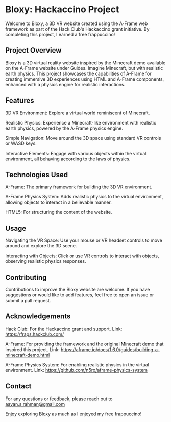 # Bloxy: Hackaccino Project
Welcome to Bloxy, a 3D VR website created using the A-Frame web framework as part of the Hack Club's Hackaccino grant initiative. By completing this project, I earned a free frappuccino!

## Project Overview
Bloxy is a 3D virtual reality website inspired by the Minecraft demo available on the A-Frame website under Guides. Imagine Minecraft, but with realistic earth physics. This project showcases the capabilities of A-Frame for creating immersive 3D experiences using HTML and A-Frame components, enhanced with a physics engine for realistic interactions.

## Features
3D VR Environment: Explore a virtual world reminiscent of Minecraft.

Realistic Physics: Experience a Minecraft-like environment with realistic earth physics, powered by the A-Frame physics engine.

Simple Navigation: Move around the 3D space using standard VR controls or WASD keys.

Interactive Elements: Engage with various objects within the virtual environment, all behaving according to the laws of physics.

## Technologies Used
A-Frame: The primary framework for building the 3D VR environment.

A-Frame Physics System: Adds realistic physics to the virtual environment, allowing objects to interact in a believable manner.

HTML5: For structuring the content of the website.

## Usage
Navigating the VR Space: Use your mouse or VR headset controls to move around and explore the 3D scene.

Interacting with Objects: Click or use VR controls to interact with objects, observing realistic physics responses.

## Contributing
Contributions to improve the Bloxy website are welcome. If you have suggestions or would like to add features, feel free to open an issue or submit a pull request.

## Acknowledgements
Hack Club: For the Hackaccino grant and support. Link: https://fraps.hackclub.com/

A-Frame: For providing the framework and the original Minecraft demo that inspired this project. Link: https://aframe.io/docs/1.6.0/guides/building-a-minecraft-demo.html

A-Frame Physics System: For enabling realistic physics in the virtual environment. Link: https://github.com/n5ro/aframe-physics-system 

## Contact
For any questions or feedback, please reach out to aayan.s.rahman@gmail.com

Enjoy exploring Bloxy as much as I enjoyed my free frappuccino!





